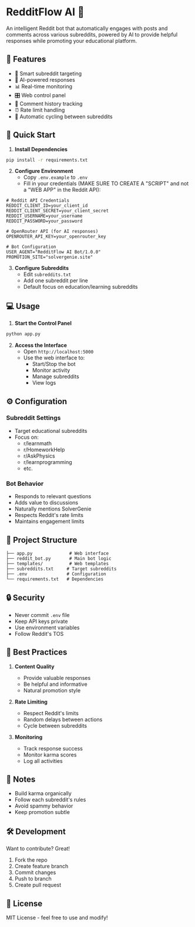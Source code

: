 # RedditFlow AI 🤖

An intelligent Reddit bot that automatically engages with posts and comments across various subreddits, powered by AI to provide helpful responses while promoting your educational platform.

## 🌟 Features

- 🎯 Smart subreddit targeting
- 🤖 AI-powered responses
- 📊 Real-time monitoring
- 🎛️ Web control panel
- 📝 Comment history tracking
- ⏰ Rate limit handling
- 🔄 Automatic cycling between subreddits

## 🚀 Quick Start

1. **Install Dependencies**
```bash
pip install -r requirements.txt
```

2. **Configure Environment**
   - Copy `.env.example` to `.env`
   - Fill in your credentials (MAKE SURE TO CREATE A "SCRIPT" and not a "WEB APP" in the Reddit API):
```env
# Reddit API Credentials
REDDIT_CLIENT_ID=your_client_id
REDDIT_CLIENT_SECRET=your_client_secret
REDDIT_USERNAME=your_username
REDDIT_PASSWORD=your_password

# OpenRouter API (for AI responses)
OPENROUTER_API_KEY=your_openrouter_key

# Bot Configuration
USER_AGENT="RedditFlow AI Bot/1.0.0"
PROMOTION_SITE="solvergenie.site"
```

3. **Configure Subreddits**
   - Edit `subreddits.txt`
   - Add one subreddit per line
   - Default focus on education/learning subreddits

## 💻 Usage

1. **Start the Control Panel**
```bash
python app.py
```

2. **Access the Interface**
   - Open `http://localhost:5000`
   - Use the web interface to:
     - Start/Stop the bot
     - Monitor activity
     - Manage subreddits
     - View logs

## ⚙️ Configuration

### Subreddit Settings
- Target educational subreddits
- Focus on:
  - r/learnmath
  - r/HomeworkHelp
  - r/AskPhysics
  - r/learnprogramming
  - etc.

### Bot Behavior
- Responds to relevant questions
- Adds value to discussions
- Naturally mentions SolverGenie
- Respects Reddit's rate limits
- Maintains engagement limits

## 📁 Project Structure
```
├── app.py              # Web interface
├── reddit_bot.py       # Main bot logic
├── templates/          # Web templates
├── subreddits.txt     # Target subreddits
├── .env               # Configuration
└── requirements.txt   # Dependencies
```

## 🔒 Security

- Never commit `.env` file
- Keep API keys private
- Use environment variables
- Follow Reddit's TOS

## 🤝 Best Practices

1. **Content Quality**
   - Provide valuable responses
   - Be helpful and informative
   - Natural promotion style

2. **Rate Limiting**
   - Respect Reddit's limits
   - Random delays between actions
   - Cycle between subreddits

3. **Monitoring**
   - Track response success
   - Monitor karma scores
   - Log all activities

## 📝 Notes

- Build karma organically
- Follow each subreddit's rules
- Avoid spammy behavior
- Keep promotion subtle

## 🛠️ Development

Want to contribute? Great!

1. Fork the repo
2. Create feature branch
3. Commit changes
4. Push to branch
5. Create pull request

## 📄 License

MIT License - feel free to use and modify!
